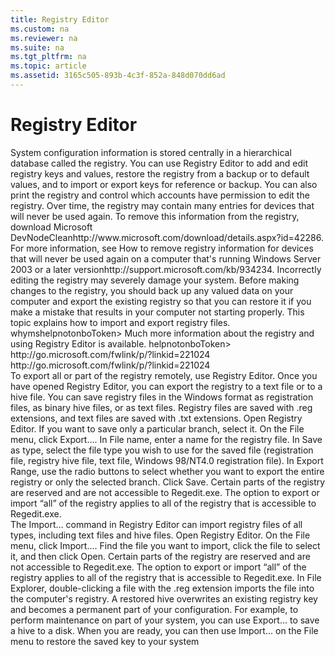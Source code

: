 ```yaml
---
title: Registry Editor
ms.custom: na
ms.reviewer: na
ms.suite: na
ms.tgt_pltfrm: na
ms.topic: article
ms.assetid: 3165c505-893b-4c3f-852a-848d070dd6ad
---
```

# Registry Editor
<?xml version="1.0" encoding="utf-8"?>
<developerConceptualDocument xmlns="http://ddue.schemas.microsoft.com/authoring/2003/5" xmlns:xlink="http://www.w3.org/1999/xlink" xmlns:xsi="http://www.w3.org/2001/XMLSchema-instance" xsi:schemaLocation="http://ddue.schemas.microsoft.com/authoring/2003/5 http://dduestorage.blob.core.windows.net/ddueschema/developer.xsd">
  <introduction>
    <para>System configuration information is stored centrally in a hierarchical database called the registry. You can use Registry Editor to add and edit registry keys and values, restore the registry from a backup or to default values, and to import or export keys for reference or backup. You can also print the registry and control which accounts have permission to edit the registry.</para>
    <alert class="note">
      <para>Over time, the registry may contain many entries for devices that will never be used again. To remove this information from the registry, download <externalLink><linkText>Microsoft DevNodeClean</linkText><linkUri>http://www.microsoft.com/download/details.aspx?id=42286</linkUri></externalLink>. For more information, see <externalLink><linkText>How to remove registry information for devices that will never be used again on a computer that's running Windows Server 2003 or a later version</linkText><linkUri>http://support.microsoft.com/kb/934234</linkUri></externalLink>.</para>
    </alert>
    <alert class="caution">
      <para>Incorrectly editing the registry may severely damage your system. Before making changes to the registry, you should back up any valued data on your computer and export the existing registry so that you can restore it if you make a mistake that results in your computer not starting properly.</para>
    </alert>
    <para>This topic explains how to import and export registry files. <token>whymshelpnotonboToken> Much more information about the registry and using Registry Editor is available. <token>helpnotonboToken></para>
    <para>
      <externalLink>
        <linkText>http://go.microsoft.com/fwlink/p/?linkid=221024</linkText> 
<linkUri>http://go.microsoft.com/fwlink/p/?linkid=221024</linkUri></externalLink>
    </para>
    <para />
  </introduction>
  <section>
    <title>Exporting registry files</title>
    <content>
      <para>To export all or part of the registry remotely, use Registry Editor. Once you have opened Registry Editor, you can export the registry to a text file or to a hive file.</para>
      <para>You can save registry files in the Windows format as registration files, as binary hive files, or as text files. Registry files are saved with .reg extensions, and text files are saved with .txt extensions.</para>
      <procedure>
        <title>Export all or part of the registry</title>
        <steps class="ordered">
          <step>
            <content>
              <para>Open Registry Editor. If you want to save only a particular branch, select it.</para>
            </content>
          </step>
          <step>
            <content>
              <para>On the <ui>File</ui> menu, click <ui>Export…</ui>.</para>
            </content>
          </step>
          <step>
            <content>
              <para>In <ui>File name</ui>, enter a name for the registry file.</para>
            </content>
          </step>
          <step>
            <content>
              <para>In <ui>Save as type</ui>, select the file type you wish to use for the saved file (registration file, registry hive file, text file, Windows 98/NT4.0 registration file).</para>
            </content>
          </step>
          <step>
            <content>
              <para>In <ui>Export Range</ui>, use the radio buttons to select whether you want to export the entire registry or only the selected branch.</para>
            </content>
          </step>
          <step>
            <content>
              <para>Click <ui>Save</ui>.</para>
            </content>
          </step>
        </steps>
      </procedure>
      <alert class="note">
        <para>Certain parts of the registry are reserved and are not accessible to Regedit.exe. The option to export or import “all” of the registry applies to all of the registry that is accessible to Regedit.exe.</para>
      </alert>
    </content>
  </section>
  <section>
    <title>Importing registry files</title>
    <content>
      <para>The <ui>Import…</ui> command in Registry Editor can import registry files of all types, including text files and hive files.</para>
      <procedure>
        <title>Import some or all of the registry</title>
        <steps class="ordered">
          <step>
            <content>
              <para>Open Registry Editor.</para>
            </content>
          </step>
          <step>
            <content>
              <para>On the <ui>File</ui> menu, click <ui>Import…</ui>.</para>
            </content>
          </step>
          <step>
            <content>
              <para>Find the file you want to import, click the file to select it, and then click <ui>Open</ui>.</para>
            </content>
          </step>
        </steps>
      </procedure>
      <alert class="note">
        <para>Certain parts of the registry are reserved and are not accessible to Regedit.exe. The option to export or import “all” of the registry applies to all of the registry that is accessible to Regedit.exe.</para>
      </alert>
      <alert class="note">
        <para>In File Explorer, double-clicking a file with the .reg extension imports the file into the computer's registry.</para>
      </alert>
      <alert class="caution">
        <para>A restored hive overwrites an existing registry key and becomes a permanent part of your configuration. For example, to perform maintenance on part of your system, you can use <ui>Export…</ui> to save a hive to a disk. When you are ready, you can then use <ui>Import…</ui> on the <ui>File</ui> menu to restore the saved key to your system</para>
      </alert>
    </content>
  </section>
  <relatedTopics />
</developerConceptualDocument>

